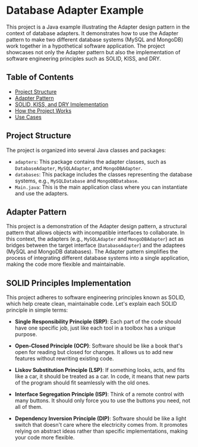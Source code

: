 # Database Adapter Example

This project is a Java example illustrating the Adapter design pattern in the context of database adapters. It demonstrates how to use the Adapter pattern to make two different database systems (MySQL and MongoDB) work together in a hypothetical software application. The project showcases not only the Adapter pattern but also the implementation of software engineering principles such as SOLID, KISS, and DRY.

## Table of Contents

- [Project Structure](#project-structure)
- [Adapter Pattern](#adapter-pattern)
- [SOLID, KISS, and DRY Implementation](#solid-kiss-and-dry-implementation)
- [How the Project Works](#how-the-project-works)
- [Use Cases](#use-cases)

## Project Structure

The project is organized into several Java classes and packages:

- `adapters`: This package contains the adapter classes, such as `DatabaseAdapter`, `MySQLAdapter`, and `MongoDBAdapter`.
- `databases`: This package includes the classes representing the database systems, e.g., `MySQLDatabase` and `MongoDBDatabase`.
- `Main.java`: This is the main application class where you can instantiate and use the adapters.

## Adapter Pattern

This project is a demonstration of the Adapter design pattern, a structural pattern that allows objects with incompatible interfaces to collaborate. In this context, the adapters (e.g., `MySQLAdapter` and `MongoDBAdapter`) act as bridges between the target interface (`DatabaseAdapter`) and the adaptees (MySQL and MongoDB databases). The Adapter pattern simplifies the process of integrating different database systems into a single application, making the code more flexible and maintainable.

## SOLID Principles Implementation

This project adheres to software engineering principles known as SOLID, which help create clean, maintainable code. Let's explain each SOLID principle in simple terms:

- **Single Responsibility Principle (SRP)**: Each part of the code should have one specific job, just like each tool in a toolbox has a unique purpose.

- **Open-Closed Principle (OCP)**: Software should be like a book that's open for reading but closed for changes. It allows us to add new features without rewriting existing code.

- **Liskov Substitution Principle (LSP)**: If something looks, acts, and fits like a car, it should be treated as a car. In code, it means that new parts of the program should fit seamlessly with the old ones.

- **Interface Segregation Principle (ISP)**: Think of a remote control with many buttons. It should only force you to use the buttons you need, not all of them.

- **Dependency Inversion Principle (DIP)**: Software should be like a light switch that doesn't care where the electricity comes from. It promotes relying on abstract ideas rather than specific implementations, making your code more flexible.
